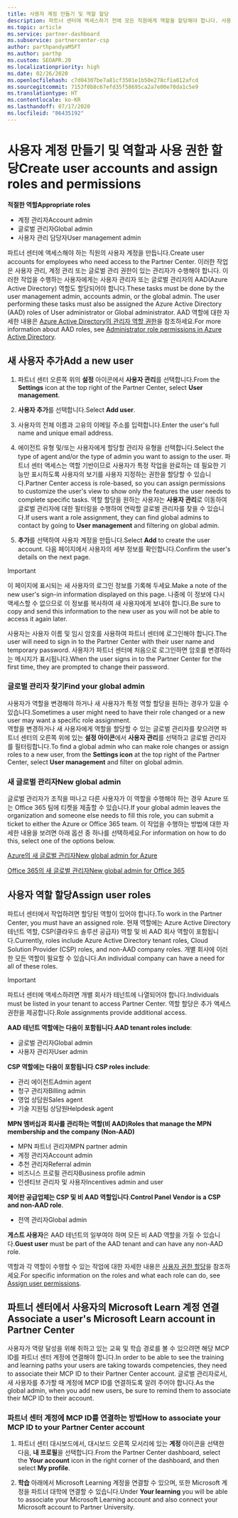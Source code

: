 ```yaml
---
title: 사용자 계정 만들기 및 역할 할당
description: 파트너 센터에 액세스하기 전에 모든 직원에게 역할을 할당해야 합니다. 사용자 계정을 만들고, 역할을 할당하고, 사용 권한을 설정하는 방법에 대해 알아봅니다.
ms.topic: article
ms.service: partner-dashboard
ms.subservice: partnercenter-csp
author: parthpandyaMSFT
ms.author: parthp
ms.custom: SEOAPR.20
ms.localizationpriority: high
ms.date: 02/26/2020
ms.openlocfilehash: c7d04307be7a81cf3501e1b50e278cf1a012afcd
ms.sourcegitcommit: 7153f0b8c67efd35f58695ca2a7e00e70da1c5e9
ms.translationtype: HT
ms.contentlocale: ko-KR
ms.lasthandoff: 07/17/2020
ms.locfileid: "86435192"
---
```

# <a name="create-user-accounts-and-assign-roles-and-permissions"></a><span data-ttu-id="86be7-104">사용자 계정 만들기 및 역할과 사용 권한 할당</span><span class="sxs-lookup"><span data-stu-id="86be7-104">Create user accounts and assign roles and permissions</span></span>

<span data-ttu-id="86be7-105">**적절한 역할**</span><span class="sxs-lookup"><span data-stu-id="86be7-105">**Appropriate roles**</span></span>

- <span data-ttu-id="86be7-106">계정 관리자</span><span class="sxs-lookup"><span data-stu-id="86be7-106">Account admin</span></span>
- <span data-ttu-id="86be7-107">글로벌 관리자</span><span class="sxs-lookup"><span data-stu-id="86be7-107">Global admin</span></span>
- <span data-ttu-id="86be7-108">사용자 관리 담당자</span><span class="sxs-lookup"><span data-stu-id="86be7-108">User management admin</span></span>

<span data-ttu-id="86be7-109">파트너 센터에 액세스해야 하는 직원의 사용자 계정을 만듭니다.</span><span class="sxs-lookup"><span data-stu-id="86be7-109">Create user accounts for employees who need access to the Partner Center.</span></span> <span data-ttu-id="86be7-110">이러한 작업은 사용자 관리, 계정 관리 또는 글로벌 관리 권한이 있는 관리자가 수행해야 합니다. 이러한 작업을 수행하는 사용자에게는 사용자 관리자 또는 글로벌 관리자의 AAD(Azure Active Directory) 역할도 할당되어야 합니다.</span><span class="sxs-lookup"><span data-stu-id="86be7-110">These tasks must be done by the user management admin, accounts admin, or the global admin. The user performing these tasks must also be assigned the Azure Active Directory (AAD) roles of User administrator or Global administrator.</span></span> <span data-ttu-id="86be7-111">AAD 역할에 대한 자세한 내용은 [Azure Active Directory의 관리자 역할 권한](https://docs.microsoft.com/azure/active-directory/users-groups-roles/directory-assign-admin-roles)을 참조하세요.</span><span class="sxs-lookup"><span data-stu-id="86be7-111">For more information about AAD roles, see [Administrator role permissions in Azure Active Directory](https://docs.microsoft.com/azure/active-directory/users-groups-roles/directory-assign-admin-roles).</span></span>


## <a name="add-a-new-user"></a><span data-ttu-id="86be7-112">새 사용자 추가</span><span class="sxs-lookup"><span data-stu-id="86be7-112">Add a new user</span></span>

1. <span data-ttu-id="86be7-113">파트너 센터 오른쪽 위의 **설정** 아이콘에서 **사용자 관리**를 선택합니다.</span><span class="sxs-lookup"><span data-stu-id="86be7-113">From the **Settings** icon at the top right of the Partner Center, select **User management**.</span></span>

2. <span data-ttu-id="86be7-114">**사용자 추가**를 선택합니다.</span><span class="sxs-lookup"><span data-stu-id="86be7-114">Select **Add user**.</span></span>

3. <span data-ttu-id="86be7-115">사용자의 전체 이름과 고유의 이메일 주소를 입력합니다.</span><span class="sxs-lookup"><span data-stu-id="86be7-115">Enter the user's full name and unique email address.</span></span>

4. <span data-ttu-id="86be7-116">에이전트 유형 및/또는 사용자에게 할당할 관리자 유형을 선택합니다.</span><span class="sxs-lookup"><span data-stu-id="86be7-116">Select the type of agent and/or the type of admin you want to assign to the user.</span></span> <span data-ttu-id="86be7-117">파트너 센터 액세스는 역할 기반이므로 사용자가 특정 작업을 완료하는 데 필요한 기능만 표시하도록 사용자의 보기를 사용자 지정하는 권한을 할당할 수 있습니다.</span><span class="sxs-lookup"><span data-stu-id="86be7-117">Partner Center access is role-based, so you can assign permissions to customize the user's view to show only the features the user needs to complete specific tasks.</span></span>  <span data-ttu-id="86be7-118">역할 할당을 원하는 사용자는 **사용자 관리**로 이동하여 글로벌 관리자에 대한 필터링을 수행하여 연락할 글로벌 관리자를 찾을 수 있습니다.</span><span class="sxs-lookup"><span data-stu-id="86be7-118">If users want a role assignment, they can find global admins to contact by going to **User management** and filtering on global admin.</span></span>

5. <span data-ttu-id="86be7-119">**추가**를 선택하여 사용자 계정을 만듭니다.</span><span class="sxs-lookup"><span data-stu-id="86be7-119">Select **Add** to create the user account.</span></span> <span data-ttu-id="86be7-120">다음 페이지에서 사용자의 세부 정보를 확인합니다.</span><span class="sxs-lookup"><span data-stu-id="86be7-120">Confirm the user's details on the next page.</span></span>

> [!IMPORTANT]  
> <span data-ttu-id="86be7-121">이 페이지에 표시되는 새 사용자의 로그인 정보를 기록해 두세요.</span><span class="sxs-lookup"><span data-stu-id="86be7-121">Make a note of the new user's sign-in information displayed on this page.</span></span> <span data-ttu-id="86be7-122">나중에 이 정보에 다시 액세스할 수 없으므로 이 정보를 복사하여 새 사용자에게 보내야 합니다.</span><span class="sxs-lookup"><span data-stu-id="86be7-122">Be sure to copy and send this information to the new user as you will not be able to access it again later.</span></span> 


<span data-ttu-id="86be7-123">사용자는 사용자 이름 및 임시 암호를 사용하여 파트너 센터에 로그인해야 합니다.</span><span class="sxs-lookup"><span data-stu-id="86be7-123">The user will need to sign in to the Partner Center with their user name and temporary password.</span></span> <span data-ttu-id="86be7-124">사용자가 파트너 센터에 처음으로 로그인하면 암호를 변경하라는 메시지가 표시됩니다.</span><span class="sxs-lookup"><span data-stu-id="86be7-124">When the user signs in to the Partner Center for the first time, they are prompted to change their password.</span></span> 


### <a name="find-your-global-admin"></a><span data-ttu-id="86be7-125">글로벌 관리자 찾기</span><span class="sxs-lookup"><span data-stu-id="86be7-125">Find your global admin</span></span>

<span data-ttu-id="86be7-126">사용자가 역할을 변경해야 하거나 새 사용자가 특정 역할 할당을 원하는 경우가 있을 수 있습니다.</span><span class="sxs-lookup"><span data-stu-id="86be7-126">Sometimes a user might need to have their role changed or a new user may want a specific role assignment.</span></span>  
<span data-ttu-id="86be7-127">역할을 변경하거나 새 사용자에게 역할을 할당할 수 있는 글로벌 관리자를 찾으려면 파트너 센터의 오른쪽 위에 있는 **설정 아이콘**에서 **사용자 관리**를 선택하고 글로벌 관리자를 필터링합니다.</span><span class="sxs-lookup"><span data-stu-id="86be7-127">To find a global admin who can make role changes or assign roles to a new user, from the **Settings icon** at the top right of the Partner Center, select **User management** and filter on global admin.</span></span> 


### <a name="new-global-admin"></a><span data-ttu-id="86be7-128">새 글로벌 관리자</span><span class="sxs-lookup"><span data-stu-id="86be7-128">New global admin</span></span>

<span data-ttu-id="86be7-129">글로벌 관리자가 조직을 떠나고 다른 사용자가 이 역할을 수행해야 하는 경우 Azure 또는 Office 365 팀에 티켓을 제출할 수 있습니다.</span><span class="sxs-lookup"><span data-stu-id="86be7-129">If your global admin leaves the organization and someone else needs to fill this role, you can submit a ticket to either the Azure or Office 365 team.</span></span> <span data-ttu-id="86be7-130">이 작업을 수행하는 방법에 대한 자세한 내용을 보려면 아래 옵션 중 하나를 선택하세요.</span><span class="sxs-lookup"><span data-stu-id="86be7-130">For information on how to do this, select one of the options below.</span></span>

[<span data-ttu-id="86be7-131">Azure의 새 글로벌 관리자</span><span class="sxs-lookup"><span data-stu-id="86be7-131">New global admin for Azure</span></span>](https://support.microsoft.com/help/4505981/what-to-do-if-the-only-admin-for-your-mpn-program-has-left-the-company)

[<span data-ttu-id="86be7-132">Office 365의 새 글로벌 관리자</span><span class="sxs-lookup"><span data-stu-id="86be7-132">New global admin for Office 365</span></span>](https://admin.microsoft.com/)


## <a name="assign-user-roles"></a><span data-ttu-id="86be7-133">사용자 역할 할당</span><span class="sxs-lookup"><span data-stu-id="86be7-133">Assign user roles</span></span>

<span data-ttu-id="86be7-134">파트너 센터에서 작업하려면 할당된 역할이 있어야 합니다.</span><span class="sxs-lookup"><span data-stu-id="86be7-134">To work in the Partner Center, you must have an assigned role.</span></span>  <span data-ttu-id="86be7-135">현재 역할에는 Azure Active Directory 테넌트 역할, CSP(클라우드 솔루션 공급자) 역할 및 비 AAD 회사 역할이 포함됩니다.</span><span class="sxs-lookup"><span data-stu-id="86be7-135">Currently, roles include Azure Active Directory tenant roles, Cloud Solution Provider (CSP) roles, and non-AAD company roles.</span></span> <span data-ttu-id="86be7-136">개별 회사에 이러한 모든 역할이 필요할 수 있습니다.</span><span class="sxs-lookup"><span data-stu-id="86be7-136">An individual company can have a need for all of these roles.</span></span>

>[!Important]
><span data-ttu-id="86be7-137">파트너 센터에 액세스하려면 개별 회사가 테넌트에 나열되어야 합니다.</span><span class="sxs-lookup"><span data-stu-id="86be7-137">Individuals must be listed in your tenant to access Partner Center.</span></span> <span data-ttu-id="86be7-138">역할 할당은 추가 액세스 권한을 제공합니다.</span><span class="sxs-lookup"><span data-stu-id="86be7-138">Role assignments provide additional access.</span></span>


<span data-ttu-id="86be7-139">**AAD 테넌트 역할에는 다음이 포함됩니다**.</span><span class="sxs-lookup"><span data-stu-id="86be7-139">**AAD tenant roles include**:</span></span>
- <span data-ttu-id="86be7-140">글로벌 관리자</span><span class="sxs-lookup"><span data-stu-id="86be7-140">Global admin</span></span>
- <span data-ttu-id="86be7-141">사용자 관리자</span><span class="sxs-lookup"><span data-stu-id="86be7-141">User admin</span></span>

<span data-ttu-id="86be7-142">**CSP 역할에는 다음이 포함됩니다**.</span><span class="sxs-lookup"><span data-stu-id="86be7-142">**CSP roles include**:</span></span>
- <span data-ttu-id="86be7-143">관리 에이전트</span><span class="sxs-lookup"><span data-stu-id="86be7-143">Admin agent</span></span>
- <span data-ttu-id="86be7-144">청구 관리자</span><span class="sxs-lookup"><span data-stu-id="86be7-144">Billing admin</span></span>
- <span data-ttu-id="86be7-145">영업 상담원</span><span class="sxs-lookup"><span data-stu-id="86be7-145">Sales agent</span></span>
- <span data-ttu-id="86be7-146">기술 지원팀 상담원</span><span class="sxs-lookup"><span data-stu-id="86be7-146">Helpdesk agent</span></span>

<span data-ttu-id="86be7-147">**MPN 멤버십과 회사를 관리하는 역할(비 AAD)**</span><span class="sxs-lookup"><span data-stu-id="86be7-147">**Roles that manage the MPN membership and the company (Non-AAD)**</span></span>
- <span data-ttu-id="86be7-148">MPN 파트너 관리자</span><span class="sxs-lookup"><span data-stu-id="86be7-148">MPN partner admin</span></span>
- <span data-ttu-id="86be7-149">계정 관리자</span><span class="sxs-lookup"><span data-stu-id="86be7-149">Account admin</span></span>
- <span data-ttu-id="86be7-150">추천 관리자</span><span class="sxs-lookup"><span data-stu-id="86be7-150">Referral admin</span></span>
- <span data-ttu-id="86be7-151">비즈니스 프로필 관리자</span><span class="sxs-lookup"><span data-stu-id="86be7-151">Business profile admin</span></span>
- <span data-ttu-id="86be7-152">인센티브 관리자 및 사용자</span><span class="sxs-lookup"><span data-stu-id="86be7-152">Incentives admin and user</span></span>

<span data-ttu-id="86be7-153">**제어판 공급업체는 CSP 및 비 AAD 역할입니다**.</span><span class="sxs-lookup"><span data-stu-id="86be7-153">**Control Panel Vendor is a CSP and non-AAD role**.</span></span>
- <span data-ttu-id="86be7-154">전역 관리자</span><span class="sxs-lookup"><span data-stu-id="86be7-154">Global admin</span></span>

<span data-ttu-id="86be7-155">**게스트 사용자**은 AAD 테넌트의 일부여야 하며 모든 비 AAD 역할을 가질 수 있습니다.</span><span class="sxs-lookup"><span data-stu-id="86be7-155">**Guest user** must be part of the AAD tenant and can have any non-AAD role.</span></span>

<span data-ttu-id="86be7-156">역할과 각 역할이 수행할 수 있는 작업에 대한 자세한 내용은 [사용자 권한 할당](permissions-overview.md)을 참조하세요.</span><span class="sxs-lookup"><span data-stu-id="86be7-156">For specific information on the roles and what each role can do, see [Assign user permissions](permissions-overview.md).</span></span>

## <a name="associate-a-users-microsoft-learn-account-in-partner-center"></a><span data-ttu-id="86be7-157">파트너 센터에서 사용자의 Microsoft Learn 계정 연결</span><span class="sxs-lookup"><span data-stu-id="86be7-157">Associate a user's Microsoft Learn account in Partner Center</span></span>

<span data-ttu-id="86be7-158">사용자가 역량 달성을 위해 취하고 있는 교육 및 학습 경로를 볼 수 있으려면 해당 MCP ID를 파트너 센터 계정에 연결해야 합니다.</span><span class="sxs-lookup"><span data-stu-id="86be7-158">In order to be able to see the training and learning paths your users are taking towards competencies, they need to associate their MCP ID to their Partner Center account.</span></span> <span data-ttu-id="86be7-159">글로벌 관리자로서, 새 사용자를 추가할 때 계정에 MCP ID를 연결하도록 알려 주어야 합니다.</span><span class="sxs-lookup"><span data-stu-id="86be7-159">As the global admin, when you add new users, be sure to remind them to associate their MCP ID to their account.</span></span> 

### <a name="how-to-associate-your-mcp-id-to-your-partner-center-account"></a><span data-ttu-id="86be7-160">파트너 센터 계정에 MCP ID를 연결하는 방법</span><span class="sxs-lookup"><span data-stu-id="86be7-160">How to associate your MCP ID to your Partner Center account</span></span>

1. <span data-ttu-id="86be7-161">파트너 센터 대시보드에서, 대시보드 오른쪽 모서리에 있는 **계정** 아이콘을 선택한 다음, **내 프로필**을 선택합니다.</span><span class="sxs-lookup"><span data-stu-id="86be7-161">From the Partner Center dashboard, select the **Your account** icon in the right corner of the dashboard, and then select **My profile**.</span></span>

2. <span data-ttu-id="86be7-162">**학습** 아래에서 Microsoft Learning 계정을 연결할 수 있으며, 또한 Microsoft 계정을 파트너 대학에 연결할 수 있습니다.</span><span class="sxs-lookup"><span data-stu-id="86be7-162">Under **Your learning** you will be able to associate your Microsoft Learning account and also connect your Microsoft account to Partner University.</span></span>
